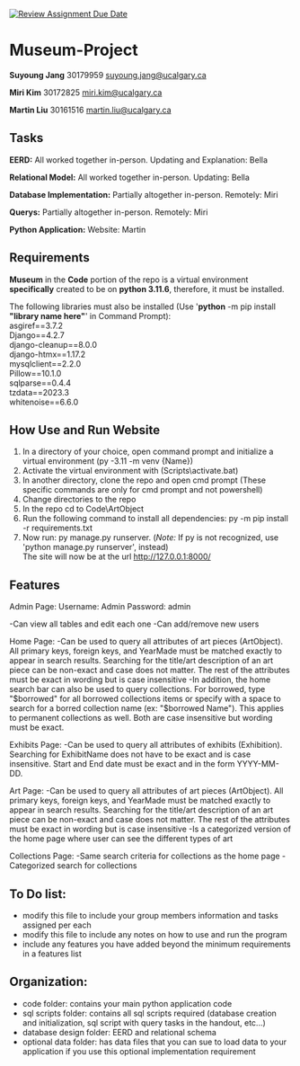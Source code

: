 [![Review Assignment Due Date](https://classroom.github.com/assets/deadline-readme-button-24ddc0f5d75046c5622901739e7c5dd533143b0c8e959d652212380cedb1ea36.svg)](https://classroom.github.com/a/oWm-EAsM)
# Museum-Project
**Suyoung Jang**  30179959  suyoung.jang@ucalgary.ca

**Miri Kim**      30172825  miri.kim@ucalgary.ca 

**Martin Liu**    30161516  martin.liu@ucalgary.ca

## Tasks
**EERD:** All worked together in-person. Updating and Explanation: Bella

**Relational Model:** All worked together in-person. Updating: Bella

**Database Implementation:** Partially altogether in-person. Remotely: Miri

**Querys:** Partially altogether in-person. Remotely: Miri

**Python Application:** Website: Martin

## Requirements
**Museum** in the **Code** portion of the repo is a virtual environment **specifically** created to be on **python 3.11.6**, therefore, it must be installed.

The following libraries must also be installed (Use '**python** -m pip install **"library name here"**' in Command Prompt):\
asgiref==3.7.2\
Django==4.2.7\
django-cleanup==8.0.0\
django-htmx==1.17.2\
mysqlclient==2.2.0\
Pillow==10.1.0\
sqlparse==0.4.4\
tzdata==2023.3\
whitenoise==6.6.0

##  How Use and Run Website 
1) In a directory of your choice, open command prompt and initialize a virtual environment (py -3.11 -m venv {Name})
2) Activate the virtual environment with (Scripts\activate.bat)
3) In another directory, clone the repo and open cmd prompt (These specific commands are only for cmd prompt and not powershell)
4) Change directories to the repo
5) In the repo cd to Code\ArtObject
6) Run the following command to install all dependencies: py -m pip install -r requirements.txt  
7) Now run: py manage.py runserver. (*Note:* If py is not recognized, use 'python manage.py runserver', instead)\
   The site will now be at the url http://127.0.0.1:8000/ 

## Features
Admin Page:
  Username: Admin
  Password: admin

  -Can view all tables and edit each one
  -Can add/remove new users

Home Page:
  -Can be used to query all attributes of art pieces (ArtObject). All primary keys, foreign keys, and YearMade must be matched exactly to appear in search results. Searching for the title/art description of an art piece can be non-exact and case does not matter. The rest of the attributes must be exact in wording but is case insensitive
  -In addition, the home search bar can also be used to query collections. For borrowed, type "$borrowed" for all borrowed collections items or specify with a space to search for a borred collection name (ex: "$borrowed Name"). This applies to permanent collections as well. Both are case insensitive but wording must be exact.

Exhibits Page:
  -Can be used to query all attributes of exhibits (Exhibition). Searching for ExhibitName does not have to be exact and is case insensitive. Start and End date must be exact and in the form YYYY-MM-DD.

Art Page:
  -Can be used to query all attributes of art pieces (ArtObject). All primary keys, foreign keys, and YearMade must be matched exactly to appear in search results. Searching for the title/art description of an art piece can be non-exact and case does not matter. The rest of the attributes must be exact in wording but is case insensitive
  -Is a categorized version of the home page where user can see the different types of art

Collections Page:
  -Same search criteria for collections as the home page
  -Categorized search for collections

## To Do list:
- modify this file to include your group members information and tasks assigned per each
- modify this file to include any notes on how to use and run the program
- include any features you have added beyond the minimum requirements in a features list

## Organization:
- code folder: contains your main python application code
- sql scripts folder: contains all sql scripts required (database creation and initialization, sql script with query tasks in the handout, etc...)
- database design folder: EERD and relational schema
- optional data folder: has data files that you can sue to load data to your application if you use this optional implementation requirement
